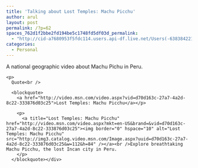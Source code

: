 ```yaml
---
title: 'Talking about Lost Temples: Machu Picchu'
author: arul
layout: post
permalink: /?p=62
spaces_762d1f2bbe2fd194be5c1748fd5df03d_permalink:
  - "http://cid-a7680953f5fdc114.users.api-df.live.net/Users(-6383842215583694572)/Blogs('A7680953F5FDC114!113')/Entries('A7680953F5FDC114!510')?authkey=NzXxYOsM*PI%24"
categories:
  - Personal
---
```

<div id="msgcns!A7680953F5FDC114!510" class="bvMsg">
  <p>
    A national geographic video about Machu Pichu in Peru. 
    
    <p>
      Quote<br /> 
      
      <blockquote>
        <a href="http://video.msn.com/video.aspx?vid=d70d163c-27a7-4a2d-8c22-333876d03c25">Lost Temples: Machu Picchu</a></p> 
        
        <p>
          <a title="Lost Temples: Machu Picchu" href="http://video.msn.com/video.aspx?mkt=en-US&brand=&vid=d70d163c-27a7-4a2d-8c22-333876d03c25"><img border="0" hspace="10" alt="Lost Temples: Machu Picchu" src="http://img3.catalog.video.msn.com/Image.aspx?uuid=d70d163c-27a7-4a2d-8c22-333876d03c25&w=112&h=84" /></a><br />Explore breathtaking Machu Picchu, the lost Incan city in Peru.
        </p>
      </blockquote></div>